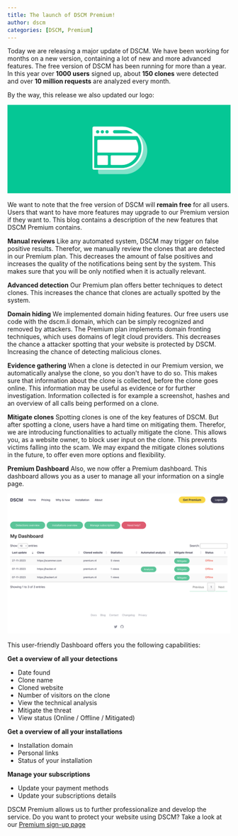 ```yaml
---
title: The launch of DSCM Premium!
author: dscm
categories: [DSCM, Premium]
---
```


Today we are releasing a major update of DSCM. We have been working for months on a new version, containing a lot of new and more advanced features. The free version of DSCM has been running for more than a year. In this year over **1000 users** signed up, about **150 clones** were detected and over **10 million requests** are analyzed every month.

By the way, this release we also updated our logo:

![DSCM new logo](/uploads/dscm_sm.png)

We want to note that the free version of DSCM will **remain free** for all users. Users that want to have more features may upgrade to our Premium version if they want to. This blog contains a description of the new features that DSCM Premium contains.

**Manual reviews**
Like any automated system, DSCM may trigger on false positive results. Therefor, we manually review the clones that are detected in our Premium plan. This decreases the amount of false positives and increases the quality of the notifications being sent by the system. This makes sure that you will be only notified when it is actually relevant.

**Advanced detection**
Our Premium plan offers better techniques to detect clones. This increases the chance that clones are actually spotted by the system. 

**Domain hiding**
We implemented domain hiding features. Our free users use code with the dscm.li domain, which can be simply recognized and removed by attackers. The Premium plan implements domain fronting techniques, which uses domains of legit cloud providers. This decreases the chance a attacker spotting that your website is protected by DSCM. Increasing the chance of detecting malicious clones.

**Evidence gathering**
When a clone is detected in our Premium version, we automatically analyse the clone, so you don't have to do so. This makes sure that information about the clone is collected, before the clone goes online. This information may be useful as evidence or for further investigation. Information collected is for example a screenshot, hashes and an overview of all calls being performed on a clone.

**Mitigate clones**
Spotting clones is one of the key features of DSCM. But after spotting a clone, users have a hard time on mitigating them. Therefor, we are introducing functionalities to actually mitigate the clone. This allows you, as a website owner, to block user input on the clone. This prevents victims falling into the scam. We may expand the mitigate clones solutions in the future, to offer even more options and flexibility.

**Premium Dashboard**
Also, we now offer a Premium dashboard. This dashboard allows you as a user to manage all your information on a single page. 

![Dashboard](/assets/img/docs/dashboard.png)

This user-friendly Dashboard offers you the following capabilities:

**Get a overview of all your detections**
* Date found
* Clone name
* Cloned website
* Number of visitors on the clone
* View the technical analysis
* Mitigate the threat
* View status (Online / Offline / Mitigated)

**Get a overview of all your installations**

* Installation domain
* Personal links
* Status of your installation

**Manage your subscriptions**

* Update your payment methods
* Update your subscriptions details

DSCM Premium allows us to further professionalize and develop the service. Do you want to protect your website using DSCM? Take a look at our <a href="/?plan=premium">Premium sign-up page</a>